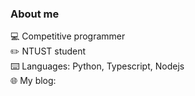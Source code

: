 ### About me
  
💻 Competitive programmer  
✏️ NTUST student  
⌨️ Languages: Python, Typescript, Nodejs  
🌐 My blog: 

